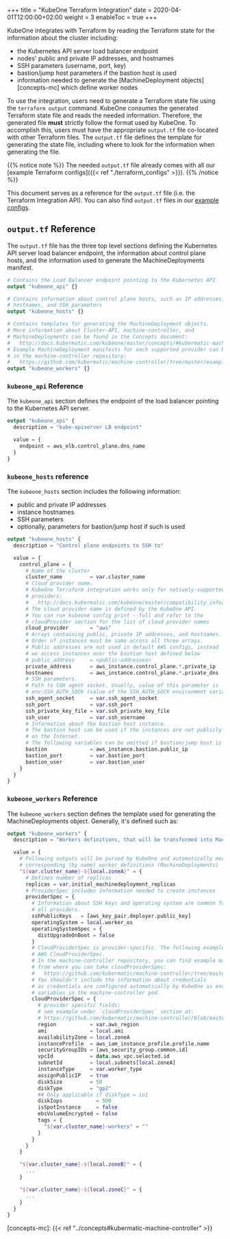 +++
title = "KubeOne Terraform Integration"
date = 2020-04-01T12:00:00+02:00
weight = 3
enableToc = true
+++

KubeOne integrates with Terraform by reading the Terraform state for the
information about the cluster including:

* the Kubernetes API server load balancer endpoint
* nodes' public and private IP addresses, and hostnames
* SSH parameters (username, port, key)
* bastion/jump host parameters if the bastion host is used
* information needed to generate the [MachineDeployment objects][concepts-mc]
  which define worker nodes

To use the integration, users need to generate a Terraform state file using the
`terraform output` command. KubeOne consumes the generated Terraform state file
and reads the needed information. Therefore, the generated file **must**
strictly follow the format used by KubeOne. To accomplish this, users must have
the appropriate `output.tf` file co-located with other Terraform files. The
`output.tf` file defines the template for generating the state file, including
where to look for the information when generating the file.

{{% notice note %}}
The needed `output.tf` file already comes with all our
[example Terraform configs]({{< ref "./terraform_configs" >}}).
{{% /notice %}}

This document serves as a reference for the `output.tf` file (i.e. the
Terraform Integration API). You can also find `output.tf` files in our
[example configs][terraform-configs-github].

## `output.tf` Reference

The `output.tf` file has the three top level sections defining the Kubernetes
API server load balancer endpoint, the information about control plane hosts,
and the information used to generate the MachineDeployments manifest.

```terraform
# Contains the Load Balancer endpoint pointing to the Kubernetes API
output "kubeone_api" {}

# Contains information about control plane hosts, such as IP addresses,
# hostnames, and SSH parameters
output "kubeone_hosts" {}

# Contains templates for generating the MachineDeployment objects.
# More information about Cluster-API, machine-controller, and
# MachineDeployments can be found in the Concepts document:
#   http://docs.kubermatic.com/kubeone/master/concepts/#kubermatic-machine-controller
# Example MachineDeployment manifests for each supported provider can be found
# in the machine-controller repository:
#   https://github.com/kubermatic/machine-controller/tree/master/examples
output "kubeone_workers" {}
```

### `kubeone_api` Reference

The `kubeone_api` section defines the endpoint of the load balancer pointing
to the Kubernetes API server.

```terraform
output "kubeone_api" {
  description = "kube-apiserver LB endpoint"

  value = {
    endpoint = aws_elb.control_plane.dns_name
  }
}
```

### `kubeone_hosts` reference

The `kubeone_hosts` section includes the following information:

* public and private IP addresses
* instance hostnames
* SSH parameters
* optionally, parameters for bastion/jump host if such is used

```terraform
output "kubeone_hosts" {
  description = "Control plane endpoints to SSH to"

  value = {
    control_plane = {
      # Name of the cluster
      cluster_name         = var.cluster_name
      # Cloud provider name.
      # KubeOne Terraform integration works only for natively-supported
      # providers:
      #   http://docs.kubermatic.com/kubeone/master/compatibility_info/
      # The cloud provider name is defined by the KubeOne API.
      # You can run kubeone config print --full and refer to the
      # cloudProvider section for the list of cloud provider names
      cloud_provider       = "aws"
      # Arrays containing public, private IP addresses, and hostnames.
      # Order of instances must be same across all three arrays.
      # Public addresses are not used in default AWS configs, instead
      # we access instances over the bastion host defined below
      # public_address     = <public-addresses>
      private_address      = aws_instance.control_plane.*.private_ip
      hostnames            = aws_instance.control_plane.*.private_dns
      # SSH parameters.
      # Path to SSH agent socket. Usually, value of this parameter is
      # env:SSH_AUTH_SOCK (value of the SSH_AUTH_SOCK environment variable)
      ssh_agent_socket     = var.ssh_agent_socket
      ssh_port             = var.ssh_port
      ssh_private_key_file = var.ssh_private_key_file
      ssh_user             = var.ssh_username
      # Information about the bastion host instance.
      # The bastion host can be used if the instances are not publicly exposed
      # on the Internet.
      # The following variables can be omitted if bastion/jump host is not used
      bastion              = aws_instance.bastion.public_ip
      bastion_port         = var.bastion_port
      bastion_user         = var.bastion_user
    }
  }
}
```

### `kubeone_workers` Reference

The `kubeone_workers` section defines the template used for generating the
MachineDeployments object. Generally, it's defined such as:

```terraform
output "kubeone_workers" {
  description = "Workers definitions, that will be transformed into MachineDeployment object"

  value = {
    # Following outputs will be parsed by KubeOne and automatically merged into
    # corresponding (by name) worker definitions (MachineDeployments)
    "${var.cluster_name}-${local.zoneA}" = {
      # Defines number of replicas
      replicas = var.initial_machinedeployment_replicas
      # ProviderSpec includes information needed to create instances
      providerSpec = {
        # Information about SSH keys and operating system are common for
        # all providers.
        sshPublicKeys   = [aws_key_pair.deployer.public_key]
        operatingSystem = local.worker_os
        operatingSystemSpec = {
          distUpgradeOnBoot = false
        }
        # CloudProviderSpec is provider-specific. The following example is an
        # AWS CloudProviderSpec.
        # In the machine-controller repository, you can find example manifests
        # from where you can take cloudProviderSpec:
        #   https://github.com/kubermatic/machine-controller/tree/master/examples
        # You shouldn't include the information about credentials
        # as credentials are configured automatically by KubeOne as environment
        # variables in the machine-controller pod.
        cloudProviderSpec = {
          # provider specific fields:
          # see example under `cloudProviderSpec` section at:
          # https://github.com/kubermatic/machine-controller/blob/master/examples/aws-machinedeployment.yaml
          region           = var.aws_region
          ami              = local.ami
          availabilityZone = local.zoneA
          instanceProfile  = aws_iam_instance_profile.profile.name
          securityGroupIDs = [aws_security_group.common.id]
          vpcId            = data.aws_vpc.selected.id
          subnetId         = local.subnets[local.zoneA]
          instanceType     = var.worker_type
          assignPublicIP   = true
          diskSize         = 50
          diskType         = "gp2"
          ## Only applicable if diskType = io1
          diskIops           = 500
          isSpotInstance     = false
          ebsVolumeEncrypted = false
          tags = {
            "${var.cluster_name}-workers" = ""
          }
        }
      }
    }

    "${var.cluster_name}-${local.zoneB}" = {
      ...
    }

    "${var.cluster_name}-${local.zoneC}" = {
      ...
    }
  }
}
```

[terraform-configs-github]: https://github.com/kubermatic/kubeone/tree/release/v1.0/examples/terraform
[concepts-mc]: {{< ref "../concepts#kubermatic-machine-controller" >}}
